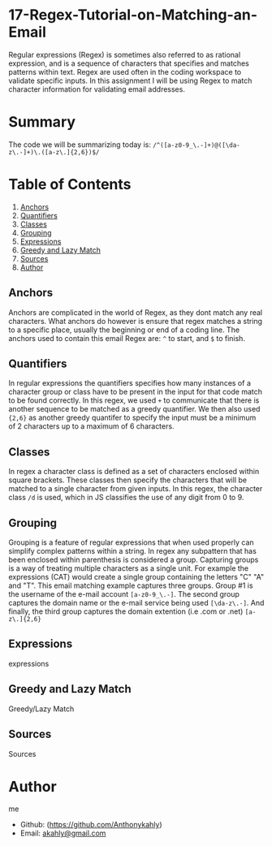 # 17-Regex-Tutorial-on-Matching-an-Email

Regular expressions (Regex) is sometimes also referred to as rational expression, and is a sequence of characters that specifies and matches patterns within text. Regex are used often in the coding workspace to validate specific inputs. In this assignment I will be using Regex to match character information for validating email addresses.

# Summary

The code we will be summarizing today is: `/^([a-z0-9_\.-]+)@([\da-z\.-]+)\.([a-z\.]{2,6})$/`

# Table of Contents

1. [Anchors](#Anchors)
2. [Quantifiers](#Quantifiers)
3. [Classes](#Classes)
4. [Grouping](#Grouping)
5. [Expressions](#Expressions)
6. [Greedy and Lazy Match](#greedy-and-lazy-match)
7. [Sources](#Sources)
8. [Author](#Author)

## Anchors

Anchors are complicated in the world of Regex, as they dont match any real characters. What anchors do however is ensure that regex matches a string to a specific place, usually the beginning or end of a coding line. The anchors used to contain this email Regex are: `^` to start, and `$` to finish.

## Quantifiers

In regular expressions the quantifiers specifies how many instances of a character group or class have to be present in the input for that code match to be found correctly. In this regex, we used `+` to communicate that there is another sequence to be matched as a greedy quantifier. We then also used `{2,6}` as another greedy quantifer to specify the input must be a minimum of 2 characters up to a maximum of 6 characters.

## Classes

In regex a character class is defined as a set of characters enclosed within square brackets. These classes then specify the characters that will be matched to a single character from given inputs. In this regex, the character class `/d` is used, which in JS classifies the use of any digit from 0 to 9.

## Grouping

Grouping is a feature of regular expressions that when used properly can simplify complex patterns within a string. In regex any subpattern that has been enclosed within parenthesis is considered a group. Capturing groups is a way of treating multiple characters as a single unit. For example the expressions (CAT) would create a single group containing the letters "C" "A" and "T".
This email matching example captures three groups. Group #1 is the username of the e-mail account `[a-z0-9_\.-]`. The second group captures the domain name or the e-mail service being used `[\da-z\.-]`. And finally, the third group captures the domain extention (i.e .com or .net) `[a-z\.]{2,6}`

## Expressions

expressions

## Greedy and Lazy Match

Greedy/Lazy Match

## Sources

Sources

# Author

me

- Github: (https://github.com/Anthonykahly)
- Email: akahly@gmail.com
